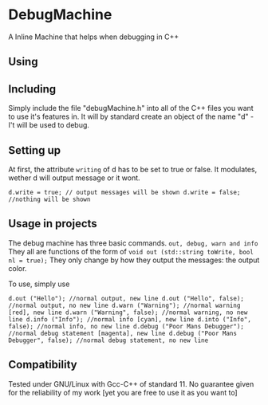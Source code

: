 # DebugMachine
A Inline Machine that helps when debugging in C++

## Using
## Including
Simply include the file "debugMachine.h" into all of the C++ files you want to use it's features in. It will by standard create an object of the name "d" - I't will be used to debug.

## Setting up
At first, the attribute `writing` of d has to be set to true or false. It modulates, wether d will output message or it wont.

`d.write = true; // output messages will be shown
d.write = false; //nothing will be shown`

## Usage in projects
The debug machine has three basic commands. `out, debug, warn and info` They all are functions of the form of `void out (std::string toWrite, bool nl = true);` They only change by how they output the messages: the output color.

To use, simply use

`d.out ("Hello"); //normal output, new line
d.out ("Hello", false); //normal output, no new line
d.warn ("Warning"); //normal warning [red], new line
d.warn ("Warning", false); //normal warning, no new line
d.info ("Info"); //normal info [cyan], new line
d.into ("Info", false); //normal info, no new line
d.debug ("Poor Mans Debugger"); //normal debug statement [magenta], new line
d.debug ("Poor Mans Debugger", false); //normal debug statement, no new line`

## Compatibility
Tested under GNU/Linux with Gcc-C++ of standard 11. No guarantee given for the reliability of my work [yet you are free to use it as you want to]
